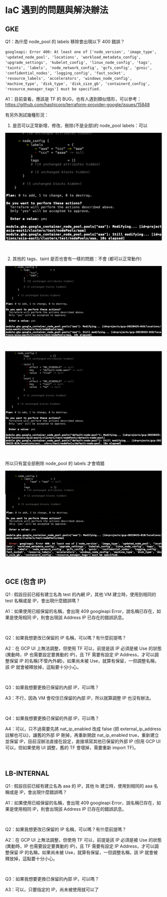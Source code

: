 # IaC 遇到的問題與解決辦法

## GKE

Q1：為什麼 node_pool 的 labels 移除會出現以下 400 錯誤？

`googleapi: Error 400: At least one of ['node_version', 'image_type', 'updated_node_pool', 'locations', 'workload_metadata_config', 'upgrade_settings', 'kubelet_config', 'linux_node_config', 'tags', 'taints', 'labels', 'node_network_config', 'gcfs_config', 'gvnic', 'confidential_nodes', 'logging_config', 'fast_socket', 'resource_labels', 'accelerators', 'windows_node_config', 'machine_type', 'disk_type', 'disk_size_gb', 'containerd_config', 'resource_manager_tags'] must be specified.`

A1：目前查看，應該是 TF 的 BUG，也有人遇到類似情形，可以參考：https://github.com/hashicorp/terraform-provider-google/issues/15848

有另外測試幾種形況：

1. 是否可以正常新增、修改、刪除(不是全部)的 node_pool labels：可以

![img](../images/bd53c8f2.png)

<br>

2. 其他的 tags、taint 是否也會有一樣的問題：不會 (都可以正常動作)

![img](../images/98db380c.png)

<br>

![img](../images/51449830.png)

<br>

所以只有當全部刪除 node_pool 的 labels 才會噴錯

![img](../images/d5efe159.png)

<br>

## GCE (包含 IP)

Q1 : 假設目前已經有建立名為 test 的內網 IP，其他 VM 建立時，使用到相同的 test 名稱或是 IP，會出現什麼錯誤嗎？

A1：如果使用已經保留的名稱，會出現 409 googleapi Error，說名稱已存在，如果是使用相同 IP，則會出現該 Address IP 已存在的錯誤訊息。

<br>

Q2：如果我想更改已保留的 IP 名稱，可以嗎？有什麼前提嗎？

A2：在 GCP UI 上無法調整，但使用 TF 可以，前提是該 IP 必須是被 Use 的狀態 (異動時，IP 也需要設定要異動的 IP)，且 TF 需要有設定 IP Address，才可以調整保留 IP 的名稱(不管內外網)，如果尚未被 Use，就算有保留，一但調整名稱，該 IP 就會被釋放掉，這點要十分小心。

<br>

Q3：如果我想要更換已保留的內部 IP，可以嗎？

A3：不行，因為 VM 會咬住已保留的內部 IP，所以就算調整 IP 也沒有辦法。

<br>

Q4：如果我想要更換已保留的外部 IP，可以嗎？

A4：可以，只不過需要先將 nat_ip_enabled 改成 false (把 external_ip_address 註解也可以)，讓舊的外部 IP 刪掉，再重新開啟 nat_ip_enabled true，重新建立並保留 IP，目前沒辦法直接在設定，直接填寫其他已保留的外部 IP (但用 GCP UI 可以，但如果使用 UI 調整，舊的 TF 會壞掉，需要重新 import TF)。

<br>

## LB-INTERNAL

Q1 : 假設目前已經有建立名為 aaa 的 IP，其他 lb 建立時，使用到相同的 aaa 名稱或是 IP，會出現什麼錯誤嗎？

A1：如果使用已經保留的名稱，會出現 409 googleapi Error，說名稱已存在，如果是使用相同 IP，則會出現該 Address IP 已存在的錯誤訊息。

<br>

Q2：如果我想更改已保留的 IP 名稱，可以嗎？有什麼前提嗎？

A2：在 GCP UI 上無法調整，但使用 TF 可以，前提是該 IP 必須是被 Use 的狀態 (異動時，IP 也需要設定要異動的 IP)，且 TF 需要有設定 IP Address，才可以調整保留 IP 的名稱，如果尚未被 Use，就算有保留，一但調整名稱，該 IP 就會被釋放掉，這點要十分小心。

<br>

Q3：如果我想要更換已保留的內部 IP，可以嗎？

A3：可以，只要指定的 IP，尚未被使用就可以了
